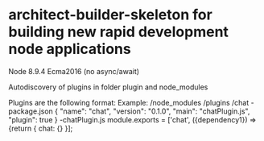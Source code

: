 # architect-builder-skeleton for building new rapid development node applications

Node 8.9.4
Ecma2016
(no async/await)

Autodiscovery of plugins in folder plugin and node_modules

Plugins are the following format:
  Example:
  /node_modules
  /plugins
    /chat
      -package.json
        {
          "name": "chat",
          "version": "0.1.0",
          "main": "chatPlugin.js",
          "plugin": true
        }
      -chatPlugin.js
        module.exports = ['chat', ({dependency1}) => {return { chat: {} }];
        
